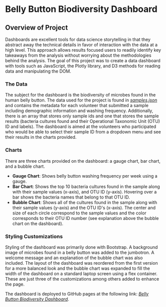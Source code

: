 # **Belly Button Biodiversity Dashboard**

## **Overview of Project**
Dashboards are excellent tools for data science storytelling in that they
abstract away the technical details in favor of interaction with the data at a
high level. This approach allows results focused users to readily identify key
takeaways from the analysis without worrying about the methodologies behind the
analysis. The goal of this project was to create a data dashboard with tools
such as JavaScript, the Plotly library, and D3 methods for reading data and
manipulating the DOM.

### **The Data**
The subject for the dashboard is the biodiversity of microbes found in the human
belly button. The data used for the project is found in
*[samples.json](/static/data/samples.json)* and contains the metadata for each
volunteer that submitted a sample including demographic information and washing
frequency. Additionally, there is an array that stores only sample ids and one
that stores the sample results (bacteria cultures found and their Operational
Taxonomic Unit (OTU) ID and labels). The dashboard is aimed at the volunteers
who participated who would be able to select their sample ID from a dropdown
menu and see their results in the charts provided.

### **Charts**
There are three charts provided on the dashboard: a gauge chart, bar chart, and
a bubble chart.
- **Gauge Chart**: Shows belly button washing frequency per week using a gauge.
- **Bar Chart**: Shows the top 10 bacteria cultures found in the sample along
  with their sample values (x-axis), and OTU ID (y-axis). Hovering over a bar
  shows the bacteria names that belong to that OTU ID.
- **Bubble Chart**: Shows all of the cultures found in the sample along with
  their sample values (y-axis) and the OTU ID's (x-axis). The center and size of
  each circle correspond to the sample values and the color corresponds to their
  OTU ID number (see explanation above the bubble chart on the dashboard).

### **Styling Customizations**
Styling of the dashboard was primarily done with Bootstrap. A background image
of microbes found in a belly button was added to the jumbotron. A welcome
message and an explanation of the bubble chart was also included. The layout of
the dashboard was reordered from the first version for a more balanced look and
the bubble chart was expanded to fill the width of the dashboard on a standard
laptop screen using a flex container. These are just three of the customizations
among others added to enhance the page.

The dashboard is deployed to GitHub pages at the following link: *[Belly Button Biodiversity Dashboard](https://cdpeters.github.io/biodiversity-dashboard-plotly/)*.

